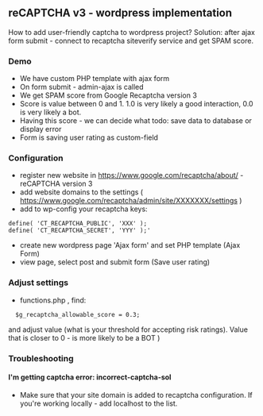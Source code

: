 ## reCAPTCHA v3 - wordpress implementation

How to add user-friendly captcha to wordpress project? Solution: after ajax form submit - connect to recaptcha siteverify service and get SPAM score.

### Demo
- We have custom PHP template with ajax form
- On form submit - admin-ajax is called
- We get SPAM score from Google Recaptcha version 3
- Score is value between 0 and 1. 1.0 is very likely a good interaction, 0.0 is very likely a bot.
- Having this score - we can decide what todo: save data to database or display error
- Form is saving user rating as custom-field

### Configuration
- register new website in https://www.google.com/recaptcha/about/ - reCAPTCHA version 3
- add website domains to the settings ( https://www.google.com/recaptcha/admin/site/XXXXXXX/settings )
- add to wp-config your recaptcha keys:
```
define( 'CT_RECAPTCHA_PUBLIC', 'XXX' );
define( 'CT_RECAPTCHA_SECRET', 'YYY' );'
```
- create new wordpress page 'Ajax form' and set PHP template (Ajax Form)
- view page, select post and submit form (Save user rating)

### Adjust settings
- functions.php , find:
```
  $g_recaptcha_allowable_score = 0.3;
```
and adjust value (what is your threshold for accepting risk ratings). Value that is closer to 0 - is more likely to be a BOT )

### Troubleshooting
#### I'm getting captcha error: incorrect-captcha-sol
- Make sure that your site domain is added to recaptcha configuration. If you're working locally - add localhost to the list.